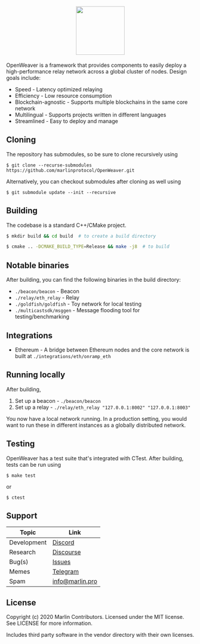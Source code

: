 <h1 align="center">
  <img height="130" src="https://github.com/marlinprotocol/OpenWeaver/blob/master/img/OpenWeaver_Black.jpg?raw=true"/>
</h1>

OpenWeaver is a framework that provides components to easily deploy a high-performance relay network across a global cluster of nodes. Design goals include:

- Speed - Latency optimized relaying
- Efficiency - Low resource consumption
- Blockchain-agnostic - Supports multiple blockchains in the same core network
- Multilingual - Supports projects written in different languages
- Streamlined - Easy to deploy and manage

## Cloning

The repository has submodules, so be sure to clone recursively using
```
$ git clone --recurse-submodules https://github.com/marlinprotocol/OpenWeaver.git
```

Alternatively, you can checkout submodules after cloning as well using
```
$ git submodule update --init --recursive
```

## Building

The codebase is a standard C++/CMake project.
```sh
$ mkdir build && cd build  # to create a build directory

$ cmake .. -DCMAKE_BUILD_TYPE=Release && make -j8  # to build
```

## Notable binaries

After building, you can find the following binaries in the build directory:
- `./beacon/beacon` - Beacon
- `./relay/eth_relay` - Relay
- `./goldfish/goldfish` - Toy network for local testing
- `./multicastsdk/msggen` - Message flooding tool for testing/benchmarking

## Integrations

- Ethereum - A bridge between Ethereum nodes and the core network is built at `./integrations/eth/onramp_eth`

## Running locally

After building,
1. Set up a beacon - `./beacon/beacon`
2. Set up a relay - `./relay/eth_relay "127.0.0.1:8002" "127.0.0.1:8003"`

You now have a local network running. In a production setting, you would want to run these in different instances as a globally distributed network.

## Testing

OpenWeaver has a test suite that's integrated with CTest. After building, tests can be run using
```
$ make test
```
or
```
$ ctest
```

## Support

| Topic  | Link  |
|---|---|
|Development   | <a href="https://discord.gg/pdQZyyy">Discord</a>  |
|Research   | <a href="https://research.marlin.pro">Discourse</a>  |
|Bug(s)  | <a href="https://github.com/marlinprotocol/OpenWeaver/issues/new">Issues</a>  |
|Memes  | <a href="https://t.me/marlinprotocol">Telegram</a>  |
|Spam  | info@marlin.pro  |

## License

Copyright (c) 2020 Marlin Contributors. Licensed under the MIT license. See LICENSE for more information.

Includes third party software in the vendor directory with their own licenses.
